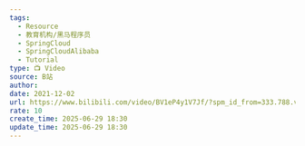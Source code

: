 ```yaml
---
tags:
  - Resource
  - 教育机构/黑马程序员
  - SpringCloud
  - SpringCloudAlibaba
  - Tutorial
type: 📺 Video
source: B站
author: 
date: 2021-12-02
url: https://www.bilibili.com/video/BV1eP4y1V7Jf/?spm_id_from=333.788.video.desc.click&vd_source=bf3d4320498e90d36e1361cc18b45e48
rate: 10
create_time: 2025-06-29 18:30
update_time: 2025-06-29 18:30
---
```

